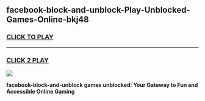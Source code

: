 
## facebook-block-and-unblock-Play-Unblocked-Games-Online-bkj48
<h3>
<a href="https://premium76.site?title=facebook-block-and-unblock&ref=25A">CLICK TO PLAY</a></h3>
<hr>

<h3>
<a href="https://premium76.site?title=facebook-block-and-unblock&ref=25A">CLICK 2 PLAY</a>
  
</h3>

<a href="https://premium76.site?title=facebook-block-and-unblock&ref=25A"><img src="https://clearcache.store/games.png"></a>


**facebook-block-and-unblock games unblocked: Your Gateway to Fun and Accessible Online Gaming**
